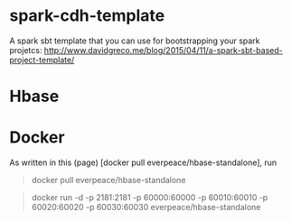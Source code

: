 # spark-cdh-template
A spark sbt template that you can use for bootstrapping your spark projetcs: http://www.davidgreco.me/blog/2015/04/11/a-spark-sbt-based-project-template/


# Hbase

# Docker
As written in this (page) [docker pull everpeace/hbase-standalone], run

> docker pull everpeace/hbase-standalone

> docker run -d -p 2181:2181 -p 60000:60000 -p 60010:60010 -p 60020:60020 -p 60030:60030 everpeace/hbase-standalone
